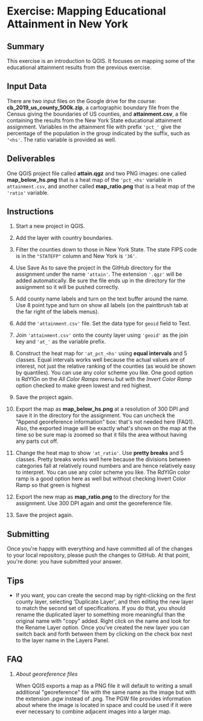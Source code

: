 # Exercise: Mapping Educational Attainment in New York

## Summary

This exercise is an introduction to QGIS. It focuses on mapping some of the educational attainment results from the previous exercise.

## Input Data

There are two input files on the Google drive for the course: **cb_2019_us_county_500k.zip**, a cartographic boundary file from the Census giving the boundaries of US counties, and **attainment.csv**, a file containing the results from the New York State educational attainment assignment. Variables in the attainment file with prefix `'pct_'` give the percentage of the population in the group indicated by the suffix, such as `'<hs'`. The ratio variable is provided as well.

## Deliverables

One QGIS project file called **attain.qgz** and two PNG images: one called **map_below_hs.png** that is a heat map of the `'pct_<hs'` variable in `attainment.csv`, and another called **map_ratio.png** that is a heat map of the `'ratio'` variable.

## Instructions

1. Start a new project in QGIS.

1. Add the layer with country boundaries.

1. Filter the counties down to those in New York State. The state FIPS code is in the `"STATEFP"` column and New York is `'36'`.

1. Use Save As to save the project in the GitHub directory for the assignment under the name `'attain'`. The extension `'.qgz'` will be added automatically. Be sure the file ends up in the directory for the assignment so it will be pushed correctly.

1. Add county name labels and turn on the text buffer around the name. Use 8 point type and turn on show all labels (on the paintbrush tab at the far right of the labels menus).

1. Add the `'attainment.csv'` file. Set the data type for `geoid` field to Text.

1. Join `'attainment.csv'` onto the county layer using `'geoid'` as the join key and `'at_'` as the variable prefix.

1. Construct the heat map for `'at_pct_<hs'` using **equal intervals** and 5 classes. Equal intervals works well because the actual values are of interest, not just the relative ranking of the counties (as would be shown by quantiles). You can use any color scheme you like. One good option is RdYlGn on the *All Color Ramps* menu but with the *Invert Color Ramp* option checked to make green lowest and red highest.

1. Save the project again.

1. Export the map as **map_below_hs.png** at a resolution of 300 DPI and save it in the directory for the assignment. You can uncheck the "Append georeference information" box: that's not needed here (FAQ1). Also, the exported image will be exactly what's shown on the map at the time so be sure map is zoomed so that it fills the area without having any parts cut off.

1. Change the heat map to show `'at_ratio'`. Use **pretty breaks** and 5 classes. Pretty breaks works well here because the divisions between categories fall at relatively round numbers and are hence relatively easy to interpret. You can use any color scheme you like. The RdYlGn color ramp is a good option here as well but without checking Invert Color Ramp so that green is highest

1. Export the new map as **map_ratio.png** to the directory for the assignment. Use 300 DPI again and omit the georeference file.

1. Save the project again.

## Submitting

Once you're happy with everything and have committed all of the changes to your local repository, please push the changes to GitHub. At that point, you're done: you have submitted your answer.

## Tips

+ If you want, you can create the second map by right-clicking on the first county layer, selecting 'Duplicate Layer', and then editing the new layer to match the second set of specifications. If you do that, you should rename the duplicated layer to something more meaningful than the original name with "copy" added. Right click on the name and look for the Rename Layer option. Once you've created the new layer you can switch back and forth between them by clicking on the check box next to the layer name in the Layers Panel.

## FAQ

1. *About georeference files*

    When QGIS exports a map as a PNG file it will default to writing a small additional "georeference" file with the same name as the image but with the extension .pgw instead of .png. The PGW file provides information about where the image is located in space and could be used if it were ever necessary to combine adjacent images into a larger map.
